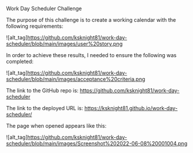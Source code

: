 Work Day Scheduler Challenge

The purpose of this challenge is to create a working calendar with the following requirements:

![alt_tag]https://github.com/ksknight81/work-day-scheduler/blob/main/images/user%20story.png

In order to achieve these results, I needed to ensure the following was completed:

![alt_tag]https://github.com/ksknight81/work-day-scheduler/blob/main/images/acceptance%20criteria.png

The link to the GitHub repo is:  https://github.com/ksknight81/work-day-scheduler

The link to the deployed URL is: https://ksknight81.github.io/work-day-scheduler/

The page when opened appears like this: 

![alt_tag]https://github.com/ksknight81/work-day-scheduler/blob/main/images/Screenshot%202022-06-08%20001004.png

 

